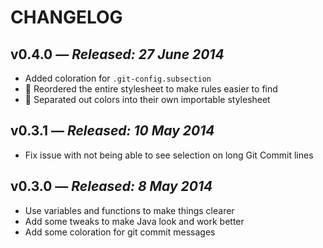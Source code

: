 # CHANGELOG

## **v0.4.0** &mdash; *Released: 27 June 2014*

* Added coloration for `.git-config.subsection`
* :lipstick: Reordered the entire stylesheet to make rules easier to find
* :lipstick: Separated out colors into their own importable stylesheet

## **v0.3.1** &mdash; *Released: 10 May 2014*

* Fix issue with not being able to see selection on long Git Commit lines

## **v0.3.0** &mdash; *Released: 8 May 2014*

* Use variables and functions to make things clearer
* Add some tweaks to make Java look and work better
* Add some coloration for git commit messages
